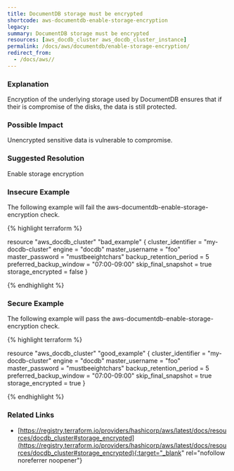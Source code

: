 ```yaml
---
title: DocumentDB storage must be encrypted
shortcode: aws-documentdb-enable-storage-encryption
legacy: 
summary: DocumentDB storage must be encrypted 
resources: [aws_docdb_cluster aws_docdb_cluster_instance] 
permalink: /docs/aws/documentdb/enable-storage-encryption/
redirect_from: 
  - /docs/aws//
---
```


### Explanation

Encryption of the underlying storage used by DocumentDB ensures that if their is compromise of the disks, the data is still protected.

### Possible Impact
Unencrypted sensitive data is vulnerable to compromise.

### Suggested Resolution
Enable storage encryption


### Insecure Example

The following example will fail the aws-documentdb-enable-storage-encryption check.

{% highlight terraform %}

resource "aws_docdb_cluster" "bad_example" {
  cluster_identifier      = "my-docdb-cluster"
  engine                  = "docdb"
  master_username         = "foo"
  master_password         = "mustbeeightchars"
  backup_retention_period = 5
  preferred_backup_window = "07:00-09:00"
  skip_final_snapshot     = true
  storage_encrypted = false
}

{% endhighlight %}



### Secure Example

The following example will pass the aws-documentdb-enable-storage-encryption check.

{% highlight terraform %}

resource "aws_docdb_cluster" "good_example" {
  cluster_identifier      = "my-docdb-cluster"
  engine                  = "docdb"
  master_username         = "foo"
  master_password         = "mustbeeightchars"
  backup_retention_period = 5
  preferred_backup_window = "07:00-09:00"
  skip_final_snapshot     = true
  storage_encrypted = true
}

{% endhighlight %}



### Related Links


- [https://registry.terraform.io/providers/hashicorp/aws/latest/docs/resources/docdb_cluster#storage_encrypted](https://registry.terraform.io/providers/hashicorp/aws/latest/docs/resources/docdb_cluster#storage_encrypted){:target="_blank" rel="nofollow noreferrer noopener"}


